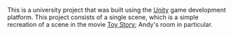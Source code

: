 This is a university project that was built using the [Unity](https://unity3d.com/) game development platform. This project consists of a single scene, which is a simple recreation of a scene in the movie [Toy Story](https://en.wikipedia.org/wiki/Toy_Story); Andy's room in particular.
